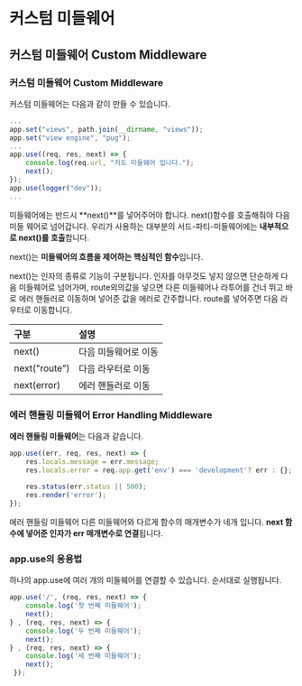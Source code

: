 # 커스텀 미들웨어

## 커스텀 미들웨어 Custom Middleware

### 커스텀 미들웨어 Custom Middleware

 커스텀 미들웨어는 다음과 같이 만들 수 있습니다.

```javascript
...
app.set("views", path.join(__dirname, "views"));
app.set("view engine", "pug");
...
app.use((req, res, next) => {
    console.log(req.url, "저도 미들웨어 입니다.");
    next();
});
app.use(logger("dev"));
...
```

미들웨어에는 반드시 **next\(\)**를 넣어주어야 합니다. next\(\)함수를 호출해줘야 다음 미들 웨어로 넘어갑니다. 우리가 사용하는 대부분의 서드-파티-미들웨어에는 **내부적으로 next\(\)를 호출**합니다. 

next\(\)는 **미들웨어의 흐름을 제어하는 핵심적인 함수**입니다.

next\(\)는 인자의 종류로 기능이 구분됩니다. 인자를 아무것도 넣지 않으면 단순하게 다음 미들웨어로 넘어가며, route외의값을 넣으면 다른 미들웨어나 라투어를 건너 뛰고 바로 에러 핸들러로 이동하며 넣어준 값을 에러로 간주합니다. route를 넣어주면 다음 라우터로 이동합니다.

| 구분 | 설명  |
| :--- | :--- |
| next\(\) | 다음 미들웨어로 이동 |
| next\("route"\) | 다음 라우터로 이동 |
| next\(error\) | 에러 핸들러로 이동  |

### 에러 핸들링 미들웨어 Error Handling Middleware

**에러 핸들링 미들웨어**는 다음과 같습니다. 

```javascript
app.use((err, req, res, next) => {
    res.locals.message = err.message;
    res.locals.error = req.app.get('env') === 'development'? err : {};
    
    res.status(err.status || 500);
    res.render('error');
});
```

에러 핸들링 미들웨어 다른 미들웨어와 다르게 함수의 매개변수가 네개 입니다. **next 함수에 넣어준 인자가 err 매개변수로 연결**됩니다.

### app.use의 응용법

 하나의 app.use에 여러 개의 미들웨어를 연결할 수 있습니다. 순서대로 실행됩니다. 

```javascript
app.use('/', (req, res, next) => { 
    console.log('첫 번째 미들웨어'); 
    next();
} , (req, res, next) => {
    console.log('두 번째 미들웨어');
    next();
} , (req, res, next) => {
    console.log('세 번째 미들웨어');
    next();
 }); 
```

